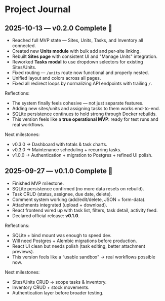 # Project Journal

## 2025-10-13 — v0.2.0 Complete 🚀
- Reached full MVP state — Sites, Units, Tasks, and Inventory all connected.
- Created new **Units module** with bulk add and per-site linking.
- Rebuilt **Sites page** with consistent UI and "Manage Units" integration.
- Reworked **Tasks modal** to use dropdown selectors for existing Sites/Units.
- Fixed routing — `/units` route now functional and properly nested.
- Unified layout and colors across all pages.
- Fixed all redirect loops by normalizing API endpoints with trailing `/`.

Reflections:
- The system finally feels cohesive — not just separate features.
- Adding new sites/units and assigning tasks to them works end-to-end.
- SQLite persistence continues to hold strong through Docker rebuilds.
- This version feels like a **true operational MVP**: ready for test runs and real workflows.

Next milestones:
- v0.3.0 → Dashboard with totals & task charts.
- v0.3.0 → Maintenance scheduling + recurring tasks.
- v1.0.0 → Authentication + migration to Postgres + refined UI polish.


## 2025-09-27 — v0.1.0 Complete 🎉
- Finished MVP milestone.
- SQLite persistence confirmed (no more data resets on rebuild).
- Task CRUD (status, assignee, due date, delete).
- Comment system working (add/edit/delete, JSON + form-data).
- Attachments integrated (upload + download).
- React frontend wired up with task list, filters, task detail, activity feed.
- Declared official release: **v0.1.0**.

Reflections:
- SQLite + bind mount was enough to speed dev.
- Will need Postgres + Alembic migrations before production.
- React UI clean but needs polish (task editing, better attachment previews).
- This version feels like a “usable sandbox” → real workflows possible now.

Next milestones:
- Sites/Units CRUD → scope tasks & inventory.
- Inventory CRUD + stock movements.
- Authentication layer before broader testing.
